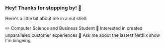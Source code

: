 ### Hey! Thanks for stopping by! 👋

<!--
**AnjanaSomar/AnjanaSomar** is a ✨ _special_ ✨ repository because its `README.md` (this file) appears on your GitHub profile.

Here are some ideas to get you started:

- 🔭 I’m currently working on ...
- 🌱 I’m currently learning ...
- 👯 I’m looking to collaborate on ...
- 🤔 I’m looking for help with ...
- 💬 Ask me about ...
- 📫 How to reach me: ...
- 😄 Pronouns: ...
- ⚡ Fun fact: ...
-->
Here's a little bit about me in a nut shell:

:pencil2: Computer Science and Business Student
🤔 Interested in created unparalleled customer experiences
💬 Ask me about the lastest Netflix show I'm bingeing
